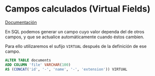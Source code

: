 # Campos calculados (Virtual Fields)

[Documentación](https://dev.mysql.com/doc/refman/8.0/en/create-table-generated-columns.html)

En SQL podemos generar un campo cuyo valor dependa del de otros campos, y que se actualice automáticamente cuando éstos cambien.

Para ello utilizaremos el sufijo `VIRTUAL` después de la definición de ese campo.

```sql
ALTER TABLE documents
ADD COLUMN 'file' VARCHAR(100)
AS (CONCAT('id', '-', 'name', '-', 'extension')) VIRTUAL
```

